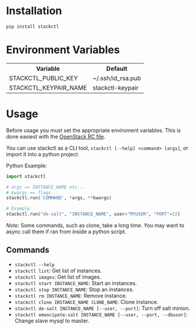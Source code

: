 # Installation

`pip install stackctl`


# Environment Variables

<table>
    <tr>
        <th>Variable</th>
        <th>Default</th>
    </tr>
    <tr>
        <td>STACKCTL_PUBLIC_KEY</td>
        <td>~/.ssh/id_rsa.pub</td>
    </tr>
    <tr>
        <td>STACKCTL_KEYPAIR_NAME</td>
        <td>stackctl-keypair</td>
    </tr>
</table>


# Usage

Before usage you must set the appropriate enviroment variables.
This is done easiest with the [OpenStack RC file](http://docs.openstack.org/cli-reference/content/cli_openrc.html).

You can use stackctl as a CLI tool, `stackctl [--help] <command> [args]`,
or import it into a python project.

Python Example:
```python
import stackctl

# args == INSTANCE_NAME etc...
# kwargs == flags...
stackctl.run('COMMAND', *args, **kwargs)

# Example
stackctl.run("de-salt", "INSTANCE_NAME", user="MYUSER", "PORT"=22)
```

*Note:* Some commands, such as clone, take a long time.  You may want to async call them if ran from inside a python script.

## Commands

- `stackctl --help`
- `stackctl list`: Get list of instances.
- `stackctl images`: Get list of images.
- `stackctl start INSTANCE_NAME`: Start an instances.
- `stackctl stop INSTANCE_NAME`: Stop an instances.
- `stackctl rm INSTANCE_NAME`: Remove instance.
- `stackctl clone INSTANCE_NAME CLONE_NAME`: Clone instance.
- `stackctl de-salt INSTANCE_NAME [--user, --port]`: Turn off salt minion.
- `stackctl emancipate-salt INSTANCE_NAME [--user, --port, --dbuser]`: Change slave mysql to master.
